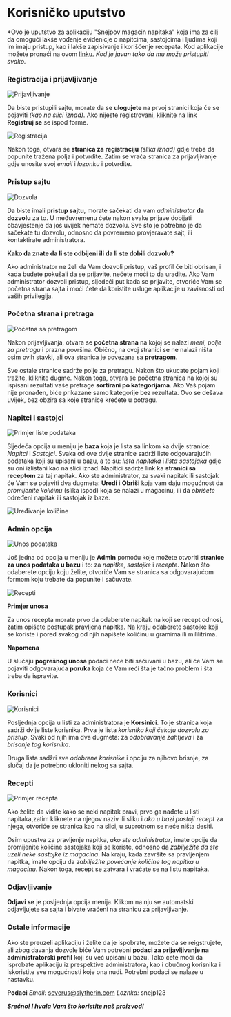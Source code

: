 # Korisničko uputstvo

*Ovo je uputstvo za aplikaciju "Snejpov magacin napitaka" koja ima za cilj da omogući lakše vođenje evidenicje o napitcima, sastojcima i ljudima koji im imaju pristup, kao i lakše zapisivanje i korišćenje recepata.
Kod aplikacije možete pronaći na ovom [linku.](https://github.com/AhmedinM/SnapeAM) *Kod je javan tako da mu može pristupiti svako.*

### Registracija i prijavljivanje

![Prijavljivanje](/images/Capture.PNG)

Da biste pristupili sajtu, morate da se **ulogujete** na prvoj stranici koja će se pojaviti *(kao na slici iznad)*. Ako nijeste registrovani, kliknite na link **Registruj se** se ispod forme.

![Registracija](/images/Capture1.PNG)

Nakon toga, otvara se **stranica za registraciju** *(slika iznad)* gdje treba da popunite tražena polja i potvrdite. Zatim se vraća stranica za prijavljivanje gdje unosite svoj *email* i *lozonku* i potvrdite.

### Pristup sajtu

![Dozvola](/images/Capture2.PNG)

Da biste imali **pristup sajtu**, morate sačekati da vam *administrator* **da dozvolu** za to. U međuvremenu ćete nakon svake prijave dobijati obavještenje da još uvijek nemate dozvolu. Sve što je potrebno je da sačekate tu dozvolu, odnosno da povremeno provjeravate sajt, ili kontaktirate administratora.

**Kako da znate da li ste odbijeni ili da li ste dobili dozvolu?**

Ako administrator ne želi da Vam dozvoli pristup, vaš profil će biti obrisan, i kada budete pokušali da se prijavite, nećete moći to da uradite.
Ako Vam administrator dozvoli pristup, sljedeći put kada se prijavite, otvoriće Vam se početna strana sajta i moći ćete da koristite usluge aplikacije u zavisnosti od vaših privilegija.

### Početna strana i pretraga

![Početna sa pretragom](/images/Capture3.PNG)

Nakon prijavljivanja, otvara se **početna strana** na kojoj se nalazi *meni*, *polje za pretragu* i prazna površina. Obično, na ovoj stranici se ne nalazi ništa osim ovih stavki, ali ova stranica je povezana sa **pretragom**.

Sve ostale stranice sadrže polje za pretragu. Nakon što ukucate pojam koji tražite, kliknite dugme. Nakon toga, otvara se početna stranica na kojoj su ispisani rezultati vaše pretrage **sortirani po kategorijama**. Ako Vaš pojam nije pronađen, biće prikazane samo kategorije bez rezultata. Ovo se dešava uvijek, bez obzira sa koje stranice krećete u potragu.

### Napitci i sastojci

![Primjer liste podataka](/images/Capture4.PNG)

Sljedeća opcija u meniju je **baza** koja je lista sa linkom ka dvije stranice: *Napitci* i *Sastojci*. Svaka od ove dvije stranice sadrži liste odgovarajućih podataka koji su upisani u bazu, a to su: *lista napitaka* i *lista sastojaka* gdje su oni izlistani kao na slici iznad. Napitici sadrže link ka **stranici sa receptom** za taj napitak.
Ako ste administrator, za svaki napitak ili sastojak će Vam se pojaviti dva dugmeta: **Uredi** i **Obriši** koja vam daju mogućnost da *promijenite količinu* (slika ispod) koja se nalazi u magacinu, ili da *obrišete* određeni napitak ili sastojak iz baze.

![Uređivanje količine](/images/Capture5.PNG)

### Admin opcija

![Unos podataka](/images/Capture6.PNG)

Još jedna od opcija u meniju je **Admin** pomoću koje možete otvoriti **stranice za unos podataka u bazu** i to: za *napitke*, *sastojke* i *recepte*. Nakon što odaberete opciju koju želite, otvoriće Vam se stranica sa odgovarajućom formom koju trebate da popunite i sačuvate.

![Recepti](/images/Capture7.PNG)

**Primjer unosa**

Za unos recepta morate prvo da odaberete napitak na koji se recept odnosi, zatim opišete postupak pravljena napitka. Na kraju odaberete sastojke koji se koriste i pored svakog od njih napišete količinu u gramima ili mililitrima.

**Napomena**

U slučaju **pogrešnog unosa** podaci neće biti sačuvani u bazu, ali će Vam se pojaviti odgovarajuća **poruka** koja će Vam reći šta je tačno problem i šta treba da ispravite.

### Korisnici

![Korisnici](/images/Capture8.PNG)

Posljednja opcija u listi za administratora je **Korsinici**. To je stranica koja sadrži dvije liste korisnika. Prva je lista *korisnika koji čekaju dozvolu za pristup*. Svaki od njih ima dva dugmeta: za *odobravanje zahtjeva* i za *brisanje tog korisnika*.

Druga lista sadžri sve *odobrene korisnike* i opciju za njihovo brisnje, za slučaj da je potrebno ukloniti nekog sa sajta.

### Recepti

![Primjer recepta](/images/Capture9.PNG)

Ako želite da vidite kako se neki napitak pravi, prvo ga nađete u listi napitaka,zatim kliknete na njegov naziv ili sliku i *ako u bazi postoji recept* za njega, otvoriće se stranica kao na slici, u suprotnom se neće ništa desiti.

Osim upustva za pravljenje napitka, *ako ste administrator*, imate opcije da promijenite količine sastojaka koji se koriste, odnosno da *zabilježite da ste uzeli neke sastojke iz magacina*. Na kraju, kada završite sa pravljenjem napitka, imate opciju da *zabilježite povećanje količine tog napitka u magacinu*.
Nakon toga, recept se zatvara i vraćate se na listu napitaka.

### Odjavljivanje

**Odjavi se** je posljednja opcija menija. Klikom na nju se automatski odjavljujete sa sajta i bivate vraćeni na stranicu za prijavljivanje.

### Ostale informacije

Ako ste preuzeli aplikaciju i želite da je ispobrate, možete da se reigstrujete, ali zbog davanja dozvole biće Vam potrebni **podaci za prijavljivanje na administratorski profil** koji su već upisani u bazu. Tako ćete moći da isprobate aplikaciju iz prespektive administratora, kao i obučnog korisnika i iskoristite sve mogućnosti koje ona nudi. Potrebni podaci se nalaze u nastavku.

**Podaci**
*Email:* severus@slytherin.com
*Loznka:* snejp123


***Srećno! I hvala Vam što koristite naš proizvod!***